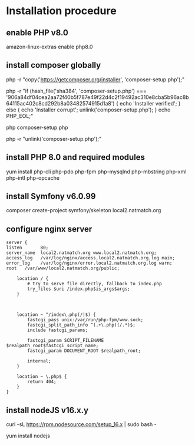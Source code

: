 # Installation procedure

## enable PHP v8.0
amazon-linux-extras enable php8.0

## install composer globally
php -r "copy('https://getcomposer.org/installer', 'composer-setup.php');"

php -r "if (hash_file('sha384', 'composer-setup.php') === '906a84df04cea2aa72f40b5f787e49f22d4c2f19492ac310e8cba5b96ac8b64115ac402c8cd292b8a03482574915d1a8') { echo 'Installer verified'; } else { echo 'Installer corrupt'; unlink('composer-setup.php'); } echo PHP_EOL;"

php composer-setup.php

php -r "unlink('composer-setup.php');"

## install PHP 8.0 and required modules
yum install php-cli php-pdo php-fpm php-mysqlnd php-mbstring php-xml php-intl php-opcache

## install Symfony v6.0.99
composer create-project symfony/skeleton local2.natmatch.org

## configure nginx server

```
server {
listen       80;
server_name  local2.natmatch.org www.local2.natmatch.org;
access_log   /var/log/nginx/access.local2.natmatch.org.log main;
error_log    /var/log/nginx/error.local2.natmatch.org.log warn;
root   /var/www/local2.natmatch.org/public;

    location / {
        # try to serve file directly, fallback to index.php
        try_files $uri /index.php$is_args$args;
    }



    location ~ ^/index\.php(/|$) {
        fastcgi_pass unix:/var/run/php-fpm/www.sock;
        fastcgi_split_path_info ^(.+\.php)(/.*)$;
        include fastcgi_params;

        fastcgi_param SCRIPT_FILENAME $realpath_root$fastcgi_script_name;
        fastcgi_param DOCUMENT_ROOT $realpath_root;

        internal;
    }

    location ~ \.php$ {
        return 404;
    }
}
```

## install nodeJS v16.x.y
curl -sL https://rpm.nodesource.com/setup_16.x | sudo bash -

yum install nodejs